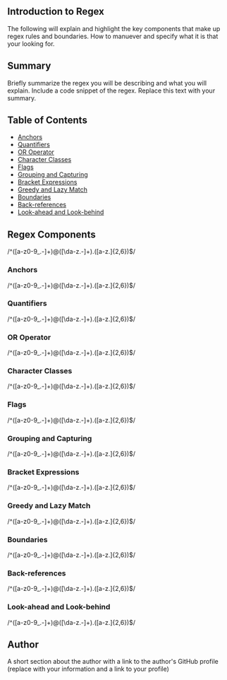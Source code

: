 ## Introduction to Regex
The following will explain and highlight the key components that make up regex rules and boundaries.
How to manuever and specify what it is that your looking for.

## Summary

Briefly summarize the regex you will be describing and what you will explain. Include a code snippet of the regex. Replace this text with your summary.

## Table of Contents

- [Anchors](#anchors)
- [Quantifiers](#quantifiers)
- [OR Operator](#or-operator)
- [Character Classes](#character-classes)
- [Flags](#flags)
- [Grouping and Capturing](#grouping-and-capturing)
- [Bracket Expressions](#bracket-expressions)
- [Greedy and Lazy Match](#greedy-and-lazy-match)
- [Boundaries](#boundaries)
- [Back-references](#back-references)
- [Look-ahead and Look-behind](#look-ahead-and-look-behind)

## Regex Components
/^([a-z0-9_\.-]+)@([\da-z\.-]+)\.([a-z\.]{2,6})$/

### Anchors
/^([a-z0-9_\.-]+)@([\da-z\.-]+)\.([a-z\.]{2,6})$/

### Quantifiers
/^([a-z0-9_\.-]+)@([\da-z\.-]+)\.([a-z\.]{2,6})$/

### OR Operator
/^([a-z0-9_\.-]+)@([\da-z\.-]+)\.([a-z\.]{2,6})$/

### Character Classes
/^([a-z0-9_\.-]+)@([\da-z\.-]+)\.([a-z\.]{2,6})$/

### Flags
/^([a-z0-9_\.-]+)@([\da-z\.-]+)\.([a-z\.]{2,6})$/

### Grouping and Capturing
/^([a-z0-9_\.-]+)@([\da-z\.-]+)\.([a-z\.]{2,6})$/

### Bracket Expressions
/^([a-z0-9_\.-]+)@([\da-z\.-]+)\.([a-z\.]{2,6})$/

### Greedy and Lazy Match
/^([a-z0-9_\.-]+)@([\da-z\.-]+)\.([a-z\.]{2,6})$/

### Boundaries
/^([a-z0-9_\.-]+)@([\da-z\.-]+)\.([a-z\.]{2,6})$/

### Back-references
/^([a-z0-9_\.-]+)@([\da-z\.-]+)\.([a-z\.]{2,6})$/

### Look-ahead and Look-behind
/^([a-z0-9_\.-]+)@([\da-z\.-]+)\.([a-z\.]{2,6})$/

## Author

A short section about the author with a link to the author's GitHub profile (replace with your information and a link to your profile)
